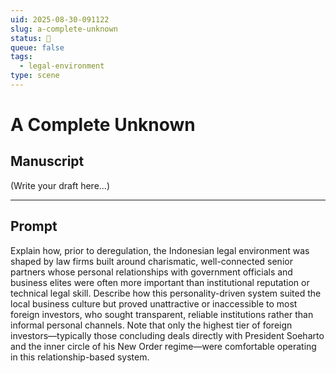 ```yaml
---
uid: 2025-08-30-091122
slug: a-complete-unknown
status: 🔳
queue: false
tags:
  - legal-environment
type: scene
---
```


# A Complete Unknown

## Manuscript

(Write your draft here...)

---

## Prompt

Explain how, prior to deregulation, the Indonesian legal environment was shaped by law firms built around charismatic, well-connected senior partners whose personal relationships with government officials and business elites were often more important than institutional reputation or technical legal skill.
Describe how this personality-driven system suited the local business culture but proved unattractive or inaccessible to most foreign investors, who sought transparent, reliable institutions rather than informal personal channels.
Note that only the highest tier of foreign investors—typically those concluding deals directly with President Soeharto and the inner circle of his New Order regime—were comfortable operating in this relationship-based system.
